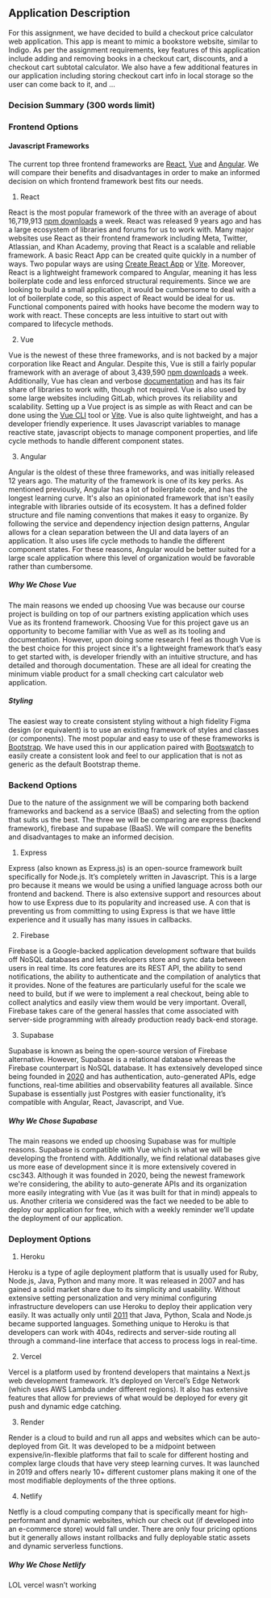 
## Application Description

For this assignment, we have decided to build a checkout price calculator web application. This app is meant to mimic a bookstore website, similar to Indigo. As per the assignment requirements, key features of this application include adding and removing books in a checkout cart, discounts, and a checkout cart subtotal calculator. We also have a few additional features in our application including storing checkout cart info in local storage so the user can come back to it, and …

### Decision Summary (300 words limit)


  
### Frontend Options

#### Javascript Frameworks

The current top three frontend frameworks are [React](https://reactjs.org/docs/getting-started.html), [Vue](https://vuejs.org/guide/introduction.html) and [Angular](https://angular.io/docs). We will compare their benefits and disadvantages in order to make an informed decision on which frontend framework best fits our needs.

 1. React

React is the most popular framework of the three with an average of about 16,719,913 [npm downloads](https://www.npmjs.com/package/react) a week. React was released 9 years ago and has a large ecosystem of libraries and forums for us to work with. Many major websites use React as their frontend framework including Meta, Twitter, Atlassian, and Khan Academy, proving that React is a scalable and reliable framework. A basic React App can be created quite quickly in a number of ways. Two popular ways are using [Create React App](https://create-react-app.dev/) or [Vite](https://vitejs.dev/guide/). Moreover, React is a lightweight framework compared to Angular, meaning it has less boilerplate code and less enforced structural requirements. Since we are looking to build a small application, it would be cumbersome to deal with a lot of boilerplate code, so this aspect of React would be ideal for us. Functional components paired with hooks have become the modern way to work with react. These concepts are less intuitive to start out with compared to lifecycle methods.

2. Vue

Vue is the newest of these three frameworks, and is not backed by a major corporation like React and Angular. Despite this, Vue is still a fairly popular framework with an average of about 3,439,590 [npm downloads](https://www.npmjs.com/package/vue) a week. Additionally, Vue has clean and verbose [documentation](https://vuejs.org/guide/introduction.html) and has its fair share of libraries to work with, though not required. Vue is also used by some large websites including GitLab, which proves its reliability and scalability. Setting up a Vue project is as simple as with React and can be done using the [Vue CLI](https://cli.vuejs.org/guide/creating-a-project.html) tool or [Vite](https://vitejs.dev/guide/). Vue is also quite lightweight, and has a developer friendly experience. It uses Javascript variables to manage reactive state, javascript objects to manage component properties, and life cycle methods to handle different component states.

3.  Angular

Angular is the oldest of these three frameworks, and was initially released 12 years ago. The maturity of the framework is one of its key perks. As mentioned previously, Angular has a lot of boilerplate code, and has the longest learning curve. It's also an opinionated framework that isn't easily integrable with libraries outside of its ecosystem. It has a defined folder structure and file naming conventions that makes it easy to organize. By following the service and dependency injection design patterns, Angular allows for a clean separation between the UI and data layers of an application. It also uses life cycle methods to handle the different component states. For these reasons, Angular would be better suited for a large scale application where this level of organization would be favorable rather than cumbersome.

##### Why We Chose Vue

The main reasons we ended up choosing Vue was because our course project is building on top of our partners existing application which uses Vue as its frontend framework. Choosing Vue for this project gave us an opportunity to become familiar with Vue as well as its tooling and documentation. However, upon doing some research I feel as though Vue is the best choice for this project since it's a lightweight framework that’s easy to get started with, is developer friendly with an intuitive structure, and has detailed and thorough documentation. These are all ideal for creating the minimum viable product for a small checking cart calculator web application.

##### Styling

The easiest way to create consistent styling without a high fidelity Figma design (or equivalent) is to use an existing framework of styles and classes (or components). The most popular and easy to use of these frameworks is [Bootstrap](https://getbootstrap.com/docs/5.2/getting-started/introduction/). We have used this in our application paired with [Bootswatch](https://bootswatch.com/) to easily create a consistent look and feel to our application that is not as generic as the default Bootstrap theme.

  

### Backend Options

Due to the nature of the assignment we will be comparing both backend frameworks and backend as a service (BaaS) and selecting from the option that suits us the best. The three we will be comparing are express (backend framework), firebase and supabase (BaaS). We will compare the benefits and disadvantages to make an informed decision.

1. Express

Express (also known as Express.js) is an open-source framework built specifically for Node.js. It’s completely written in Javascript. This is a large pro because it means we would be using a unified language across both our frontend and backend. There is also extensive support and resources about how to use Express due to its popularity and increased use. A con that is preventing us from committing to using Express is that we have little experience and it usually has many issues in callbacks.

2.  Firebase

Firebase is a Google-backed application development software that builds off NoSQL databases and lets developers store and sync data between users in real time. Its core features are its REST API, the ability to send notifications, the ability to authenticate and the compilation of analytics that it provides. None of the features are particularly useful for the scale we need to build, but if we were to implement a real checkout, being able to collect analytics and easily view them would be very important. Overall, Firebase takes care of the general hassles that come associated with server-side programming with already production ready back-end storage.

3. Supabase

Supabase is known as being the open-source version of Firebase alternative. However, Supabase is a relational database whereas the Firebase counterpart is NoSQL database. It has extensively developed since being founded in [2020](https://supabase.com/docs) and has authentication, auto-generated APIs, edge functions, real-time abilities and observability features all available. Since Supabase is essentially just Postgres with easier functionality, it’s compatible with Angular, React, Javascript, and Vue.

##### Why We Chose Supabase

The main reasons we ended up choosing Supabase was for multiple reasons. Supabase is compatible with Vue which is what we will be developing the frontend with. Additionally, we find relational databases give us more ease of development since it is more extensively covered in csc343. Although it was founded in 2020, being the newest framework we're considering, the ability to auto-generate APIs and its organization more easily integrating with Vue (as it was built for that in mind) appeals to us. Another criteria we considered was the fact we needed to be able to deploy our application for free, which with a weekly reminder we’ll update the deployment of our application.

  

### Deployment Options

1. Heroku

Heroku is a type of agile deployment platform that is usually used for Ruby, Node.js, Java, Python and many more. It was released in 2007 and has gained a solid market share due to its simplicity and usability. Without extensive setting personalization and very minimal configuring infrastructure developers can use Heroku to deploy their application very easily. It was actually only until [2011](https://www.heroku.com/about#:~:text=Heroku%20was%20founded%20in%202007,now%20part%20of%20Salesforce%20Platform.) that Java, Python, Scala and Node.js became supported languages. Something unique to Heroku is that developers can work with 404s, redirects and server-side routing all through a command-line interface that access to process logs in real-time.

2. Vercel

Vercel is a platform used by frontend developers that maintains a Next.js web development framework. It’s deployed on Vercel’s Edge Network (which uses AWS Lambda under different regions). It also has extensive features that allow for previews of what would be deployed for every git push and dynamic edge catching.

3. Render

Render is a cloud to build and run all apps and websites which can be auto-deployed from Git. It was developed to be a midpoint between expensive/in-flexible platforms that fail to scale for different hosting and complex large clouds that have very steep learning curves. It was launched in 2019 and offers nearly 10+ different customer plans making it one of the most modifiable deployments of the three options.

4. Netlify

Netfly is a cloud computing company that is specifically meant for high-performant and dynamic websites, which our check out (if developed into an e-commerce store) would fall under. There are only four pricing options but it generally allows instant rollbacks and fully deployable static assets and dynamic serverless functions.

##### Why We Chose Netlify

LOL vercel wasn’t working
